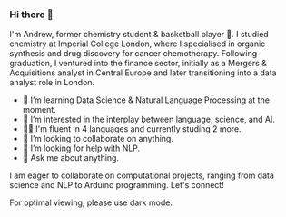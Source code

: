### Hi there 👋

I'm Andrew, former chemistry student & basketball player 🏀. I studied chemistry at Imperial College London, where I specialised in organic synthesis and drug discovery for cancer chemotherapy. Following graduation, I ventured into the finance sector, initially as a Mergers & Acquisitions analyst in Central Europe and later transitioning into a data analyst role in London.

- 🔭 I’m learning Data Science & Natural Language Processing at the moment.
- 🌱 I’m interested in the interplay between language, science, and AI.
- 👨‍🎓 I'm fluent in 4 languages and currently studing 2 more.
- 👯 I’m looking to collaborate on anything.
- 🤔 I’m looking for help with NLP.
- 💬 Ask me about anything.

I am eager to collaborate on computational projects, ranging from data science and NLP to Arduino programming. Let's connect!

For optimal viewing, please use dark mode.
